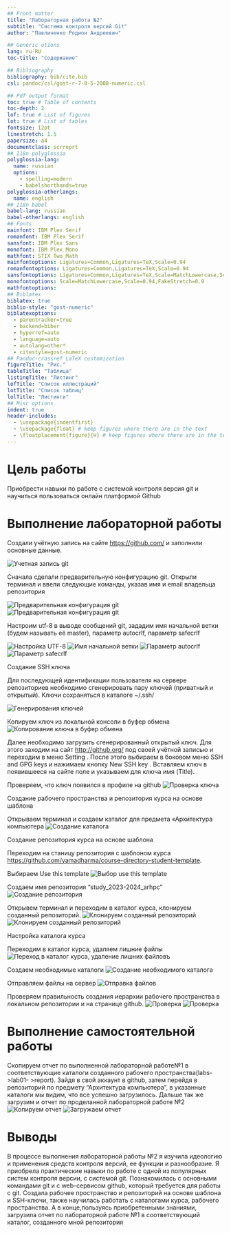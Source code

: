 ```yaml
---
## Front matter
title: "Лабораторная работа №2"
subtitle: "Система контроля версий Git"
author: "Павличенко Родион Андреевич"

## Generic otions
lang: ru-RU
toc-title: "Содержание"

## Bibliography
bibliography: bib/cite.bib
csl: pandoc/csl/gost-r-7-0-5-2008-numeric.csl

## Pdf output format
toc: true # Table of contents
toc-depth: 2
lof: true # List of figures
lot: true # List of tables
fontsize: 12pt
linestretch: 1.5
papersize: a4
documentclass: scrreprt
## I18n polyglossia
polyglossia-lang:
  name: russian
  options:
	- spelling=modern
	- babelshorthands=true
polyglossia-otherlangs:
  name: english
## I18n babel
babel-lang: russian
babel-otherlangs: english
## Fonts
mainfont: IBM Plex Serif
romanfont: IBM Plex Serif
sansfont: IBM Plex Sans
monofont: IBM Plex Mono
mathfont: STIX Two Math
mainfontoptions: Ligatures=Common,Ligatures=TeX,Scale=0.94
romanfontoptions: Ligatures=Common,Ligatures=TeX,Scale=0.94
sansfontoptions: Ligatures=Common,Ligatures=TeX,Scale=MatchLowercase,Scale=0.94
monofontoptions: Scale=MatchLowercase,Scale=0.94,FakeStretch=0.9
mathfontoptions:
## Biblatex
biblatex: true
biblio-style: "gost-numeric"
biblatexoptions:
  - parentracker=true
  - backend=biber
  - hyperref=auto
  - language=auto
  - autolang=other*
  - citestyle=gost-numeric
## Pandoc-crossref LaTeX customization
figureTitle: "Рис."
tableTitle: "Таблица"
listingTitle: "Листинг"
lofTitle: "Список иллюстраций"
lotTitle: "Список таблиц"
lolTitle: "Листинги"
## Misc options
indent: true
header-includes:
  - \usepackage{indentfirst}
  - \usepackage{float} # keep figures where there are in the text
  - \floatplacement{figure}{H} # keep figures where there are in the text
---
```


# Цель работы
Приобрести навыки по работе с системой контроля версия git и научиться пользоваться онлайн платформой Github


# Выполнение лабораторной работы

Создали учётную запись на сайте https://github.com/ и заполнили основные данные.

![Учетная запись git](image/l11.png)

Сначала сделали предварительную конфигурацию git. Открыли терминал и
ввели следующие команды, указав имя и email владельца репозитория

![Предварительная конфигурация git](image/l12.png)
![Предварительная конфигурация git](image/l13.png)

Настроим utf-8 в выводе сообщений git, зададим имя начальной ветки (будем
называть её master), параметр autocrlf, параметр safecrlf

![Настройка UTF-8](image/l14.png)
![Имя начальной ветки](image/l15.png)
![Параметр autocrlf](image/l16.png)
![Параметр safecrlf](image/l17.png)

Создание SSH ключа

Для последующей идентификации пользователя на сервере репозиториев
необходимо сгенерировать пару ключей (приватный и открытый). Ключи
сохраняться в каталоге ~/.ssh/

![Генерирования ключей](image/l18.png)

Копируем ключ из локальной консоли в буфер обмена
![Копирование ключа в буфер обмена](image/l19.png)

Далее необходимо загрузить сгенерированный открытый ключ. Для этого
заходим на сайт http://github.org/ под своей учётной записью и переходим в
меню Setting . После этого выбираем в боковом меню SSH and GPG keys и
нажимаем кнопку New SSH key . Вставляем ключ в появившееся на сайте поле
и указываем для ключа имя (Title).

Проверяем, что ключ появился в профиле на github
![Проверка ключа](image/l110.png)

Создание рабочего пространства и репозитория курса на основе шаблона

Открываем терминал и создаем каталог для предмета «Архитектура
компьютера
![Создание каталога](image/l111.png)

Создание репозитория курса на основе шаблона

Переходим на станицу репозитория с шаблоном курса https://github.com/yamadharma/course-directory-student-template.

Выбираем Use this template
![Выбор use this template](image/l112.png)

Создаем имя репозитория “study_2023-2024_arhpc”
![Создание репозитория](image/l113.png)

Открывем терминал и переходим в каталог курса, клонируем созданный
репозиторий.
![Клонируем созданный репозиторий](image/l114.png)
![Клонируем созданный репозиторий](image/l115.png)

Настройка каталога курса

Переходим в каталог курса, удаляем лишние файлы
![Переход в каталог курса, удаление лишних файловъ](image/l116.png)

Создаем необходимые каталоги
![Создание необходимого каталога](image/l117.png)

Отправляем файлы на сервер
![Отправка файлов](image/l118.png)

Проверяем правильность создания иерархии рабочего пространства в
локальном репозитории и на странице github.
![Проверка](image/l119.png)
![Проверка](image/l120.png)

# Выполнение самостоятельной работы

Скопируем отчет по выполненной лабораторной работе№1 в соответствующие
каталоги созданного рабочего пространства(labs->lab01- >report). Зайдя в свой
аккаунт в github, затем перейдя в репозиторий по предмету “Архитектура
компьютера”, в указанные каталоги мы видим, что все успешно загрузилось.
Дальше так же загрузим и отчет по проделанной лабораторной работе №2
![Копируем отчет](image/l121.png)
![Загружаем отчет](image/l122.png)


# Выводы
В процессе выполнения лабораторной работы №2 я изучила идеологию и применения средств контроля версий, ее функции и разнообразие. Я приобрела практические навыки по работе с одной из популярных систем контроля версии, с системой git. Познакомилась с основными командами git и с web-сервисом github, который требуется для работы с git. Создала рабочее пространство и репозиторий на основе шаблона и SSH-ключи, также научилась работать с каталогами курса, рабочего пространства. А в конце,пользуясь приобретенными знаниями, загрузила отчет по лабораторной работе №1 в соответствующий каталог, созданного мной репозитория



